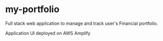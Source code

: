 # my-portfolio

Full stack web application to manage and track user's Financial portfolio.

Application UI deployed on AWS Amplify
